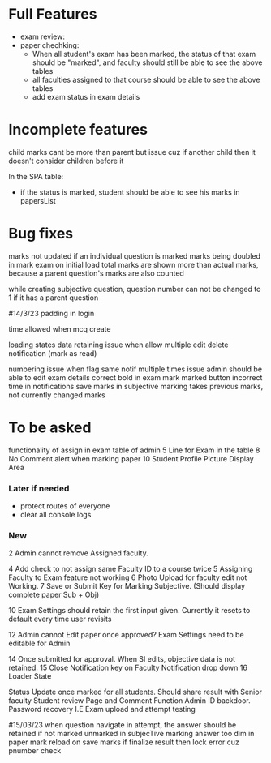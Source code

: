 # Full Features
- exam review:
  <!-- -  subjective exam review -->
  <!-- -  objective review ui -->
  <!-- -  total marks at the end of paper -->
- paper chechking:
  <!-- - Objective questions should be shown first -->
  <!-- - Then subjective questions should be shown with correct order, as they are shown in paper attempt, here faculty also marks the attempts -->
  <!-- - Then faculty should proceed, here a summary of student's attempt should be shown, such as marks obtained -->
  <!-- - Then faculty go back to a table where they can see a table of every student's attempt of a specific quiz, and also see who did not attempt that quiz -->
  - When all student's exam has been marked, the status of that exam should be "marked", and faculty should still be able to see the above tables
  - all faculties assigned to that course should be able to see the above tables
  - add exam status in exam details
# Incomplete features
<!-- send notification to faculty when exam time ends -->
<!-- in objective question attempt, allow to select only correct number of option e.g if there are 2 correct options, then student can select only 2 options -->
<!--done while registering a student admin should also be able to enroll student in a course  -->
<!-- While creating a child question, the max marks should be less then parent question's remaining marks-->
child marks cant be more than parent but issue cuz if another child then it doesn't consider children before it
<!-- default value should be true for long question checkbox while making subjective question in exam -->
<!-- 9 "Closed" Status for paper once paper end time and date have elapsed. -->

In the SPA table:
   <!-- - if a student paper record does not exist, then the status of exam should be shown as "not attempted" in mark exam list -->
   <!-- - when a paper attempt starts the spa status should be updated to "attempted" -->
   <!-- - if time ends it should update to "time ended" -->
   <!-- - if submitted on time, it should update to "submitted" -->
   <!-- - when teacher marks the exam it should be "marked" -->
   - if the status is marked, student should be able to see his marks in papersList
# Bug fixes
<!-- when paper submitted, clear that paper from local storage -->
<!-- cgpa input field should be a number and can only accept nums 0 to 4 with step 0.01 in making student by admin -->
<!-- faculty must select correct answer for subjective while making an exam -->
<!-- parent question not being selected for child question in select tag -->
<!-- when editing an exam, original date and time of the exam is not received -->
<!-- time not being shown correctly in viewing screen of future paper -->
marks not updated if an individual question is marked
marks being doubled in mark exam on initial load
total marks are shown more than actual marks, because a parent question's marks are also counted

while creating subjective question, question number can not be changed to 1 if it has a parent question 

#14/3/23
padding in login
<!-- add image in register -->
time allowed when mcq create
<!-- checkboxes in edit draft -->
loading states
data retaining issue when allow multiple edit
delete notification (mark as read)
<!-- can select max 2 -->
numbering issue when flag
same notif multiple times issue
admin should be able to edit exam details
correct bold in exam mark
marked button
incorrect time in notifications
save marks in subjective marking takes previous marks, not currently changed marks


# To be asked
functionality of assign in exam table of admin
5 Line for Exam in the table
8 No Comment alert when marking paper
10 Student Profile Picture Display Area

### Later if needed
- protect routes of everyone
- clear all console logs

### New

<!-- 1 Delete Faculty feature not working -->
2 Admin cannot remove Assigned faculty.
<!-- 3 Option to remove assigned faculty -->
4 Add check to not assign same Faculty ID to a course twice
5 Assigning Faculty to Exam feature not working
6 Photo Upload for faculty edit not Working.
7 Save or Submit Key for Marking Subjective. (Should display complete paper Sub + Obj)
<!-- 8 Create New MCQ should have 60 seconds by default in Time Allowed slot whenever new MCQ is added Faculty -->
<!-- 9 Provide Back Keys to Navigate between Exam create stages -->
10 Exam Settings should retain the first input given. Currently it resets to default every time user revisits
<!-- 11 Admin cannot assign student ID to a course -->
12 Admin cannot Edit paper once approved? Exam Settings need to be editable for Admin
<!-- 13 Objective time not displaying when adding new MCQ -->
14 Once submitted for approval. When SI edits, objective data is not retained.
15 Close Notification key on Faculty Notification drop down
16 Loader State
<!-- 17 Repeating Notifications? Same notification recurring on every login -->
<!-- 18 Highlight Correct Option when marking paper and reviewing paper -->


Status Update once marked for all students. Should share result with Senior faculty
Student review Page and Comment Function
Admin ID backdoor. Password recovery
I.E Exam upload and attempt testing

#15/03/23
when question navigate in attempt, the answer should be retained
if not marked unmarked in subjecTive marking
answer too dim in paper mark
reload on save marks
if finalize result then lock
error cuz pnumber check